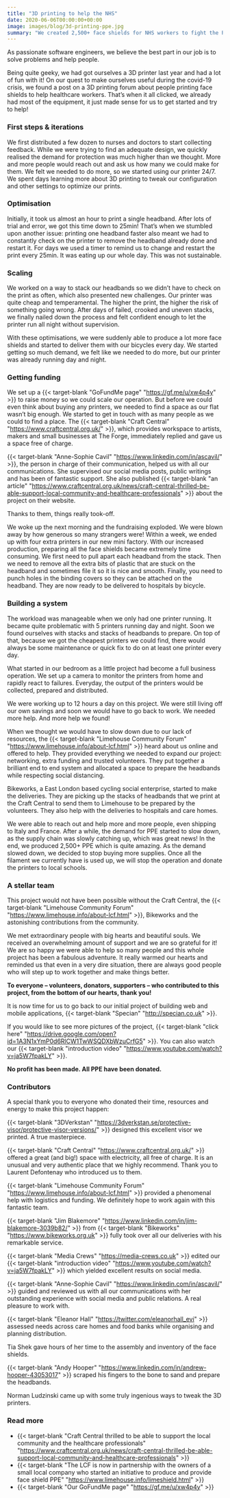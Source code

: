 ```yaml
---
title: "3D printing to help the NHS"
date: 2020-06-06T00:00:00+00:00
image: images/blog/3d-printing-ppe.jpg
summary: "We created 2,500+ face shields for NHS workers to fight the PPE shortage crisis"
---
```


As passionate software engineers, we believe the best part in our job is to solve problems and help people.

Being quite geeky, we had got ourselves a 3D printer last year and had a lot of fun with it! On our quest to make ourselves useful during the covid-19 crisis, we found a post on a 3D printing forum about people printing face shields to help healthcare workers. That’s when it all clicked, we already had most of the equipment, it just made sense for us to get started and try to help!

### First steps & iterations

We first distributed a few dozen to nurses and doctors to start collecting feedback. While we were trying to find an adequate design, we quickly realised the demand for protection was much higher than we thought. More and more people would reach out and ask us how many we could make for them. We felt we needed to do more, so we started using our printer 24/7. We spent days learning more about 3D printing to tweak our configuration and other settings to optimize our prints.

### Optimisation

Initially, it took us almost an hour to print a single headband. After lots of trial and error, we got this time down to 25min! That’s when we stumbled upon another issue: printing one headband faster also meant we had to constantly check on the printer to remove the headband already done and restart it. For days we used a timer to remind us to change and restart the print every 25min. It was eating up our whole day. This was not sustainable.

### Scaling

We worked on a way to stack our headbands so we didn’t have to check on the print as often, which also presented new challenges. Our printer was quite cheap and temperamental. The higher the print, the higher the risk of something going wrong. After days of failed, crooked and uneven stacks, we finally nailed down the process and felt confident enough to let the printer run all night without supervision.

With these optimisations, we were suddenly able to produce a lot more face shields and started to deliver them with our bicycles every day. We started getting so much demand, we felt like we needed to do more, but our printer was already running day and night.

### Getting funding

We set up a {{< target-blank "GoFundMe page" "https://gf.me/u/xw4p4y" >}} to raise money so we could scale our operation. But before we could even think about buying any printers, we needed to find a space as our flat wasn’t big enough. We started to get in touch with as many people as we could to find a place. The {{< target-blank "Craft Central" "https://www.craftcentral.org.uk/" >}}, which provides workspace to artists, makers and small businesses at The Forge, immediately replied and gave us a space free of charge.

{{< target-blank "Anne-Sophie Cavil" "https://www.linkedin.com/in/ascavil/" >}}, the person in charge of their communication, helped us with all our communications. She supervised our social media posts, public writings and has been of fantastic support. She also published {{< target-blank "an article" "https://www.craftcentral.org.uk/news/craft-central-thrilled-be-able-support-local-community-and-healthcare-professionals" >}} about the project on their website.

Thanks to them, things really took-off.

We woke up the next morning and the fundraising exploded. We were blown away by how generous so many strangers were! Within a week, we ended up with four extra printers in our new mini factory. With our increased production, preparing all the face shields became extremely time consuming. We first need to pull apart each headband from the stack. Then we need to remove all the extra bits of plastic that are stuck on the headband and sometimes file it so it is nice and smooth. Finally, you need to punch holes in the binding covers so they can be attached on the headband. They are now ready to be delivered to hospitals by bicycle.

### Building a system

The workload was manageable when we only had one printer running. It became quite problematic with 5 printers running day and night. Soon we found ourselves with stacks and stacks of headbands to prepare. On top of that, because we got the cheapest printers we could find, there would always be some maintenance or quick fix to do on at least one printer every day.

What started in our bedroom as a little project had become a full business operation. We set up a camera to monitor the printers from home and rapidly react to failures. Everyday, the output of the printers would be collected, prepared and distributed.

We were working up to 12 hours a day on this project. We were still living off our own savings and soon we would have to go back to work. We needed more help. And more help we found!

When we thought we would have to slow down due to our lack of resources, the {{< target-blank "Limehouse Community Forum" "https://www.limehouse.info/about-lcf.html" >}} heard about us online and offered to help. They provided everything we needed to expand our project: networking, extra funding and trusted volunteers. They put together a brilliant end to end system and allocated a space to prepare the headbands while respecting social distancing.

Bikeworks, a East London based cycling social enterprise, started to make the deliveries. They are picking up the stacks of headbands that we print at the Craft Central to send them to Limehouse to be prepared by the volunteers. They also help with the deliveries to hospitals and care homes.

We were able to reach out and help more and more people, even shipping to Italy and France. After a while, the demand for PPE started to slow down, as the supply chain was slowly catching up, which was great news! In the end, we produced 2,500+ PPE which is quite amazing. As the demand slowed down, we decided to stop buying more supplies. Once all the filament we currently have is used up, we will stop the operation and donate the printers to local schools.

### A stellar team

This project would not have been possible without the Craft Central, the {{< target-blank "Limehouse Community Forum" "https://www.limehouse.info/about-lcf.html" >}}, Bikeworks and the astonishing contributions from the community.

We met extraordinary people with big hearts and beautiful souls. We received an overwhelming amount of support and we are so grateful for it! We are so happy we were able to help so many people and this whole project has been a fabulous adventure. It really warmed our hearts and reminded us that even in a very dire situation, there are always good people who will step up to work together and make things better.

**To everyone – volunteers, donators, supporters – who contributed to this project, from the bottom of our hearts, thank you!**

It is now time for us to go back to our initial project of building web and mobile applications, {{< target-blank "Specian" "http://specian.co.uk" >}}.

If you would like to see more pictures of the project, {{< target-blank "click here" "https://drive.google.com/open?id=1A3N1xYmP0d6RlCW1TwWSQDXbWzuCrfG5" >}}. You can also watch our {{< target-blank "introduction video" "https://www.youtube.com/watch?v=ja5W7fpakLY" >}}.

**No profit has been made. All PPE have been donated.**

### Contributors

A special thank you to everyone who donated their time, resources and energy to make this project happen:

{{< target-blank "3DVerkstan" "https://3dverkstan.se/protective-visor/protective-visor-versions/" >}} designed this excellent visor we printed. A true masterpiece.

{{< target-blank "Craft Central" "https://www.craftcentral.org.uk/" >}} offered a great (and big!) space with electricity, all free of charge. It is an unusual and very authentic place that we highly recommend. Thank you to Laurent Defontenay who introduced us to them.

{{< target-blank "Limehouse Community Forum" "https://www.limehouse.info/about-lcf.html" >}} provided a phenomenal help with logistics and funding. We definitely hope to work again with this fantastic team.

{{< target-blank "Jim Blakemore" "https://www.linkedin.com/in/jim-blakemore-3039b82/" >}} from {{< target-blank "Bikeworks" "https://www.bikeworks.org.uk" >}} fully took over all our deliveries with his remarkable service.

{{< target-blank "Media Crews" "https://media-crews.co.uk" >}} edited our {{< target-blank "introduction video" "https://www.youtube.com/watch?v=ja5W7fpakLY" >}} which yielded excellent results on social media.

{{< target-blank "Anne-Sophie Cavil" "https://www.linkedin.com/in/ascavil/" >}} guided and reviewed us with all our communications with her outstanding experience with social media and public relations. A real pleasure to work with.

{{< target-blank "Eleanor Hall" "https://twitter.com/eleanorhall_evi" >}} assessed needs across care homes and food banks while organising and planning distribution.

Tia Shek gave hours of her time to the assembly and inventory of the face shields.

{{< target-blank "Andy Hooper" "https://www.linkedin.com/in/andrew-hooper-43053017" >}} scraped his fingers to the bone to sand and prepare the headbands.

Norman Ludzinski came up with some truly ingenious ways to tweak the 3D printers.

### Read more

- {{< target-blank "Craft Central thrilled to be able to support the local community and the healthcare professionals" "https://www.craftcentral.org.uk/news/craft-central-thrilled-be-able-support-local-community-and-healthcare-professionals" >}}
- {{< target-blank "The LCF is now in partnership with the owners of a small local company who started an initiative to produce and provide face shield PPE" "https://www.limehouse.info/limeshield.html" >}}
- {{< target-blank "Our GoFundMe page" "https://gf.me/u/xw4p4y" >}}
